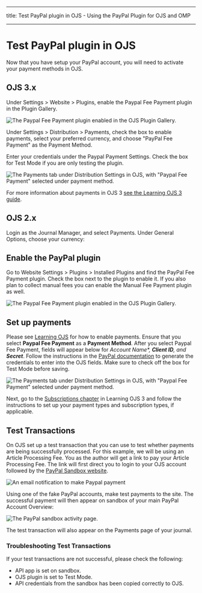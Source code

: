 - - -
title: Test PayPal plugin in OJS - Using the PayPal Plugin for OJS and OMP
- - -

# Test PayPal plugin in OJS

Now that you have setup your PayPal account, you will need to activate your payment methods in OJS.

## OJS 3.x

Under Settings > Website > Plugins, enable the Paypal Fee Payment plugin in the Plugin Gallery.

![The Paypal Fee Payment plugin enabled in the OJS Plugin Gallery.](assets/Paypal-ojs3-1.png)

Under Settings > Distribution > Payments, check the box to enable payments, select your preferred currency, and choose "PayPal Fee Payment" as the Payment Method.

Enter your credentials under the Paypal Payment Settings. Check the box for Test Mode if you are only testing the plugin.

![The Payments tab under Distribution Settings in OJS, with "Paypal Fee Payment" selected under payment method.](assets/Paypal-ojs3-2.png)

For more information about payments in OJS 3 [see the Learning OJS 3 guide](https://docs.pkp.sfu.ca/learning-ojs/en/settings-distribution#payments).

## OJS 2.x

Login as the Journal Manager, and select Payments. Under General Options, choose your currency:

## Enable the PayPal plugin
Go to Website Settings > Plugins > Installed Plugins and find the PayPal Fee Payment plugin. Check the box next to the plugin to enable it. If you also plan to collect manual fees you can enable the Manual Fee Payment plugin as well.

![The Paypal Fee Payment plugin enabled in the OJS Plugin Gallery.](./assets/Paypal-11.png)

## Set up payments
Please see [Learning OJS](https://docs.pkp.sfu.ca/learning-ojs/en/settings-distribution#payments) for how to enable payments. Ensure that you select **Paypal Fee Payment** as a **Payment Method**. After you select Paypal Fee Payment, fields will appear below for _*Account Name**, **Client ID**, and **Secret**_. Follow the instructions in the [PayPal documentation](https://developer.paypal.com/docs/integration/admin/manage-apps/#create-or-edit-sandbox-and-live-apps) to generate the credentials to enter into the OJS fields. Make sure to check off the box for Test Mode before saving.

![The Payments tab under Distribution Settings in OJS, with "Paypal Fee Payment" selected under payment method.](./assets/Paypal-12.png)

Next, go to the [Subscriptions chapter](https://docs.pkp.sfu.ca/learning-ojs/en/subscriptions.html) in Learning OJS 3 and follow the instructions to set up your payment types and subscription types, if applicable.

## Test Transactions
On OJS set up a test transaction that you can use to test whether payments are being successfully processed. For this example, we will be using an Article Processing Fee. You as the author will get a link to pay your Article Processing Fee. The link will first direct you to login to your OJS account followed by the [PayPal Sandbox website](https://www.sandbox.paypal.com/mep/dashboard).

![An email notification to make Paypal payment](./assets/Paypal-14.png)

Using one of the fake PayPal accounts, make test payments to the site. The successful payment will then appear on sandbox of your main PayPal Account Overview:

![The PayPal sandbox activity page.](./assets/Paypal-13.png)

The test transaction will also appear on the Payments page of your journal.

### Troubleshooting Test Transactions
If your test transactions are not successful, please check the following:
* API app is set on sandbox.
* OJS plugin is set to Test Mode.
* API credentials from the sandbox has been copied correctly to OJS.



